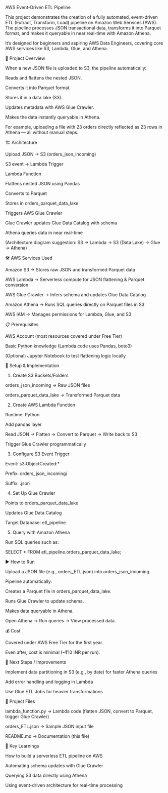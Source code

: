 AWS Event-Driven ETL Pipeline

This project demonstrates the creation of a fully automated, event-driven ETL (Extract, Transform, Load) pipeline on Amazon Web Services (AWS). The pipeline processes JSON transactional data, transforms it into Parquet format, and makes it queryable in near real-time with Amazon Athena.

It’s designed for beginners and aspiring AWS Data Engineers, covering core AWS services like S3, Lambda, Glue, and Athena.

🚀 Project Overview

When a new JSON file is uploaded to S3, the pipeline automatically:

Reads and flattens the nested JSON.

Converts it into Parquet format.

Stores it in a data lake (S3).

Updates metadata with AWS Glue Crawler.

Makes the data instantly queryable in Athena.

For example, uploading a file with 23 orders directly reflected as 23 rows in Athena — all without manual steps.

🏗️ Architecture

Upload JSON → S3 (orders_json_incoming)

S3 event → Lambda Trigger

Lambda Function

Flattens nested JSON using Pandas

Converts to Parquet

Stores in orders_parquet_data_lake

Triggers AWS Glue Crawler

Glue Crawler updates Glue Data Catalog with schema

Athena queries data in near real-time

(Architecture diagram suggestion: S3 → Lambda → S3 (Data Lake) → Glue → Athena)

🛠️ AWS Services Used

Amazon S3 → Stores raw JSON and transformed Parquet data

AWS Lambda → Serverless compute for JSON flattening & Parquet conversion

AWS Glue Crawler → Infers schema and updates Glue Data Catalog

Amazon Athena → Runs SQL queries directly on Parquet files in S3

AWS IAM → Manages permissions for Lambda, Glue, and S3

📋 Prerequisites

AWS Account (most resources covered under Free Tier)

Basic Python knowledge (Lambda code uses Pandas, boto3)

(Optional) Jupyter Notebook to test flattening logic locally

🔧 Setup & Implementation
1. Create S3 Buckets/Folders

orders_json_incoming → Raw JSON files

orders_parquet_data_lake → Transformed Parquet data

2. Create AWS Lambda Function

Runtime: Python

Add pandas layer

Read JSON → Flatten → Convert to Parquet → Write back to S3

Trigger Glue Crawler programmatically

3. Configure S3 Event Trigger

Event: s3:ObjectCreated:*

Prefix: orders_json_incoming/

Suffix: .json

4. Set Up Glue Crawler

Points to orders_parquet_data_lake

Updates Glue Data Catalog

Target Database: etl_pipeline

5. Query with Amazon Athena

Run SQL queries such as:

SELECT * FROM etl_pipeline.orders_parquet_data_lake;

▶️ How to Run

Upload a JSON file (e.g., orders_ETL.json) into orders_json_incoming.

Pipeline automatically:

Creates a Parquet file in orders_parquet_data_lake.

Runs Glue Crawler to update schema.

Makes data queryable in Athena.

Open Athena → Run queries → View processed data.

💰 Cost

Covered under AWS Free Tier for the first year.

Even after, cost is minimal (~₹10 INR per run).

🔮 Next Steps / Improvements

Implement data partitioning in S3 (e.g., by date) for faster Athena queries

Add error handling and logging in Lambda

Use Glue ETL Jobs for heavier transformations

📂 Project Files

lambda_function.py → Lambda code (flatten JSON, convert to Parquet, trigger Glue Crawler)

orders_ETL.json → Sample JSON input file

README.md → Documentation (this file)

🌟 Key Learnings

How to build a serverless ETL pipeline on AWS

Automating schema updates with Glue Crawler

Querying S3 data directly using Athena

Using event-driven architecture for real-time processing
